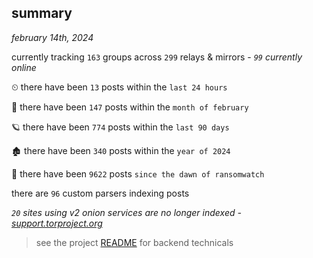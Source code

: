 
## summary
_february 14th, 2024_

currently tracking `163` groups across `299` relays & mirrors - _`99` currently online_

⏲ there have been `13` posts within the `last 24 hours`

🦈 there have been `147` posts within the `month of february`

🪐 there have been `774` posts within the `last 90 days`

🏚 there have been `340` posts within the `year of 2024`

🦕 there have been `9622` posts `since the dawn of ransomwatch`

there are `96` custom parsers indexing posts

_`20` sites using v2 onion services are no longer indexed - [support.torproject.org](https://support.torproject.org/onionservices/v2-deprecation/)_

> see the project [README](https://github.com/joshhighet/ransomwatch#ransomwatch--) for backend technicals
